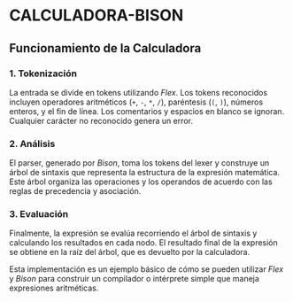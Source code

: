 # CALCULADORA-BISON
## Funcionamiento de la Calculadora

### 1. Tokenización

La entrada se divide en tokens utilizando *Flex*. Los tokens reconocidos incluyen operadores aritméticos (`+`, `-`, `*`, `/`), paréntesis (`(`, `)`), números enteros, y el fin de línea. Los comentarios y espacios en blanco se ignoran. Cualquier carácter no reconocido genera un error.

### 2. Análisis

El parser, generado por *Bison*, toma los tokens del lexer y construye un árbol de sintaxis que representa la estructura de la expresión matemática. Este árbol organiza las operaciones y los operandos de acuerdo con las reglas de precedencia y asociación.

### 3. Evaluación

Finalmente, la expresión se evalúa recorriendo el árbol de sintaxis y calculando los resultados en cada nodo. El resultado final de la expresión se obtiene en la raíz del árbol, que es devuelto por la calculadora.

Esta implementación es un ejemplo básico de cómo se pueden utilizar *Flex* y *Bison* para construir un compilador o intérprete simple que maneja expresiones aritméticas.
